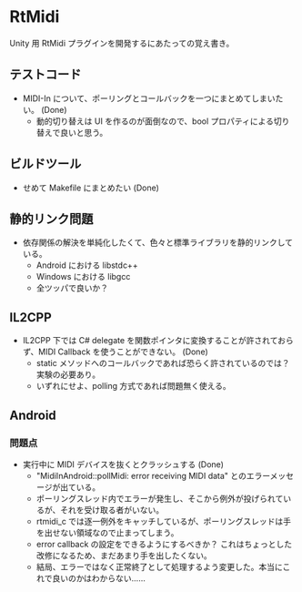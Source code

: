 # RtMidi

Unity 用 RtMidi プラグインを開発するにあたっての覚え書き。

## テストコード

- MIDI-In について、ポーリングとコールバックを一つにまとめてしまいたい。 (Done)
  - 動的切り替えは UI を作るのが面倒なので、bool プロパティによる切り替えで良いと思う。

## ビルドツール

- せめて Makefile にまとめたい (Done)

## 静的リンク問題

- 依存関係の解決を単純化したくて、色々と標準ライブラリを静的リンクしている。
  - Android における libstdc++
  - Windows における libgcc
  - 全ツッパで良いか？

## IL2CPP

- IL2CPP 下では C# delegate を関数ポインタに変換することが許されておらず、MIDI Callback を使うことができない。 (Done)
  - static メソッドへのコールバックであれば恐らく許されているのでは？実験の必要あり。
  - いずれにせよ、polling 方式であれば問題無く使える。

## Android

### 問題点

- 実行中に MIDI デバイスを抜くとクラッシュする (Done)
  - "MidiInAndroid::pollMidi: error receiving MIDI data" とのエラーメッセージが出ている。
  - ポーリングスレッド内でエラーが発生し、そこから例外が投げられているが、それを受け取る者がいない。
  - rtmidi_c では逐一例外をキャッチしているが、ポーリングスレッドは手を出せない領域なので止まってしまう。
  - error callback の設定をできるようにするべきか？ これはちょっとした改修になるため、まだあまり手を出したくない。
  - 結局、エラーではなく正常終了として処理するよう変更した。本当にこれで良いのかはわからない……
